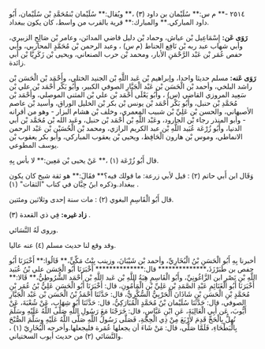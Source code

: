 ٢٥١٤ -** م س:** سُلَيْمان بن داود (٣) ،** ويُقال:** سُلَيْمان بْنمُحَمَّدِ بْن سُلَيْمان، أَبُو داود المباركي.** والمبارك:** قرية بالقرب من واسط، كان يكون ببغداد.

**رَوَى عَن:** إِسْمَاعِيل بْن عياش، وحماد بْن دليل قاضي المدائن، وعامر بْن صَالِحٍ الزبيري، وأبي شهاب عبد ربه بْن نَافِع الحناط (م س) ، وعبد الرحمن بْن مُحَمَّدٍ المحاربي، وأبي حفص عُمَر بْن عَبْد الرَّحْمَنِ الأبار، ومحمد بْن حرب الصنعاني، ويحيى بْن زَكَرِيَّا بْن أَبي زائدة.

**رَوَى عَنه:** مسلم حديثا واحدا، وإبراهيم بْن عَبد اللَّهِ بْن الجنيد الختلي، وأَحْمَد بْن الْحَسَن بْن راشد البلخي، وأحمد بْن الْحَسَن بْن عَبْد الْجَبَّارِ الصوفي الكبير، وأَبُو بَكْر أَحْمَد بْن علي بْن سَعِيد المروزي القاضي (س) ، وأَبُو يَعْلَى أَحْمَد بْن علي بْن المثنى الموصلي، وأَحْمَد بْن مُحَمَّدِ بْن حنبل، وأَبُو بَكْر أَحْمَد بْن يونس بْن بكر بْن الخليل الوراق، وأسيد بْن عاصم الأصبهاني، والحسن بْن عَلِيِّ بْن شبيب المعمري، وخلف بْن هشام البزار - وهو من أقرانه - وأبو المنذر رجاء بْن الجارود، وعَبْد اللَّهِ بْن أَحْمَد بْن حنبل، وعَبد الله بْن مُحَمَّد بْن أَبي الدنيا، وأَبُو زُرْعَة عُبَيد اللَّهِ بْن عبد الكريم الرازي، ومحمد بْن الْحُسَيْن بْن عَبْد الرحمن الانماطي، وموس بْن هارون الْحَافِظ، ويحيى بْن يعقوب المباركي، وأبو بكر يعقوب بْن يوسف المطوعي.

قال أَبُو زُرْعَة (١) ،** عَنْ يحيى بْن مَعِين:** لا بأس بِهِ.

وَقَال ابن أَبي حاتم (٢) : قيل لأبي زرعة: ما قولك فيه؟** فقَالَ:** هو ثقة شيخ كان يكون ببغداد.وذكره ابنُ حِبَّان في كتاب "الثقات" (١) .

قال أَبُو الْقَاسِمِ البغوي (٢) : مات سنة إحدى وثلاثين ومئتين.

**زاد غيره:** فِي ذي القعدة (٣) .

وروى لَهُ النَّسَائي.

وقد وقع لنا حديث مسلم (٤) عنه عاليا.

أخبرنا بِهِ أَبُو الْحَسَنِ بْنُ الْبُخَارِيِّ، وأحمد بْن شَيْبَانَ، وزينب بِنْتُ مَكِّيٍّ،** قَالُوا:** أَخْبَرَنَا أَبُو حفص بن طَبَرْزَذَ،************** قال:************** أَخْبَرَنَا أَبُو الْحَسَن علي بْنُ عُبَيد اللَّهِ بْنِ نَصْرِ ابن الزَّاغُونِيِّ، وأَبُو الْقَاسِمِ هِبَةُ اللَّهِ بْن عَبد اللَّهِ بْن أَحْمَد الشُّرُوطِيُّ،** قَالا:** أَخْبَرَنَا أَبُو الْغَنَائِمِ عَبْدِ الصَّمَدِ بْنِ عَلِيِّ بْنِ الْمَأْمُونِ، قال: أَخْبَرَنَا أَبُو الْحَسَنِ عَلِيُّ بْنُ عُمَر بْنِ مُحَمَّدٍ بْنِ الْحَسَنِ بْنِ شَاذَانَ الْحَرْبِيُّ السُّكَّرِيُّ، قال: حَدَّثَنَا أَحْمَدُ بْنُ الْحَسَن بْن عَبْد الْجَبَّارِ الصوفي، قال: حَدَّثَنَا سُلَيْمان بْنُ مُحَمَّدٍ الْمُبَارَكِيُّ، قال: حَدَّثَنَا أَبُو شِهَابٍ، عَنْ شُعْبَةَ، عَنْ أَيُّوبَ، عَن أَبِي الْعَالِيَةَ، عَنِ ابْنِ عَبَّاسٍ، قال: خَرَجْنَا مَعَ رَسُولِ اللَّهِ صَلَّى اللَّهُ عَلَيْهِ وسَلَّمَ نُهِلُّ بِالْحَجِّ قَدِمَ لأَرْبَعَ مِنْ ذِي الْحِجَّةِ، فَصَلَّى رَسُولُ اللَّهِ صَلَّى اللَّهُ عَلَيْهِ وسَلَّمَ الصُّبْحَ بِالْبَطْحَاءِ، فَلَمَّا صَلَّى، قال: مَنْ شَاءَ أن يجعلها عُمَرة فليجعلها.وأخرجه الْبُخَارِيّ (١) ، والنَّسَائي (٢) من حديث أيوب السختياني.